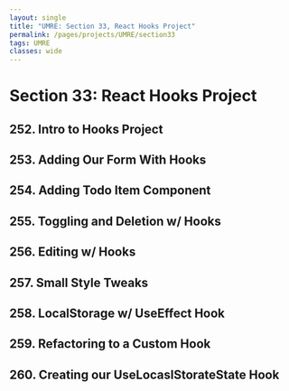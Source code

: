 ```yaml
---
layout: single
title: "UMRE: Section 33, React Hooks Project"
permalink: /pages/projects/UMRE/section33
tags: UMRE
classes: wide
---
```


# Section 33: React Hooks Project

## 252. Intro to Hooks Project

## 253. Adding Our Form With Hooks

## 254. Adding Todo Item Component

## 255. Toggling and Deletion w/ Hooks

## 256. Editing w/ Hooks

## 257. Small Style Tweaks

## 258. LocalStorage w/ UseEffect Hook

## 259. Refactoring to a Custom Hook

## 260. Creating our UseLocaslStorateState Hook
